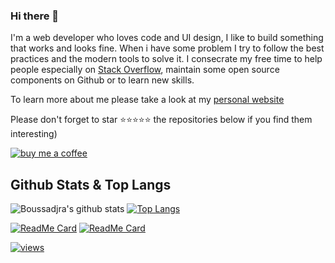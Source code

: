 ### Hi there 👋

I'm a web developer  who loves code and UI design, I like to build something that works and looks fine.
        When i have some problem I try to follow the best practices and the modern tools to solve it. I consecrate my free time to help people especially on
        <a
          href="https://stackoverflow.com/users/8172857/boussadjra-brahim?tab=profile"
          target="blank"
          class="b-link"
        >Stack Overflow</a>, maintain some open source components on Github or to learn new skills.
     
    
To learn more about me please take a look at my [personal website](https://boussadjra-brahim.netlify.app)

Please don't forget to star ⭐⭐⭐⭐⭐ the repositories below if you find them interesting)
  


[![buy me a coffee](https://img.buymeacoffee.com/button-api/?text=Buy%20me%20a%20coffee&emoji=&slug=boussadjra&button_colour=7040ff&font_colour=fff&font_family=Cookie&outline_colour=000000&coffee_colour=ffffff)](https://www.buymeacoffee.com/boussadjra)

## Github Stats & Top Langs

![Boussadjra's github stats](https://github-readme-stats.vercel.app/api?username=boussadjra&show_icons=true&theme=shades-of-purple&count_private=true)
[![Top Langs](https://github-readme-stats.vercel.app/api/top-langs/?username=boussadjra&hide=html,css&layout=compact&theme=shades-of-purple)](https://github.com/boussadjra/boussadjra)

[![ReadMe Card](https://github-readme-stats.vercel.app/api/pin/?username=boussadjra&repo=vueye-table&theme=shades-of-purple)](https://github.com/boussadjra/github-readme-stats)
[![ReadMe Card](https://github-readme-stats.vercel.app/api/pin/?username=boussadjra&repo=vueye&theme=shades-of-purple)](https://github.com/boussadjra/github-readme-stats)

  <a href="https://github.com/boussadjra"><img alt="views" title="Github views" src="https://freshidea.com/jonah/app/ghpvc/"/></a>

